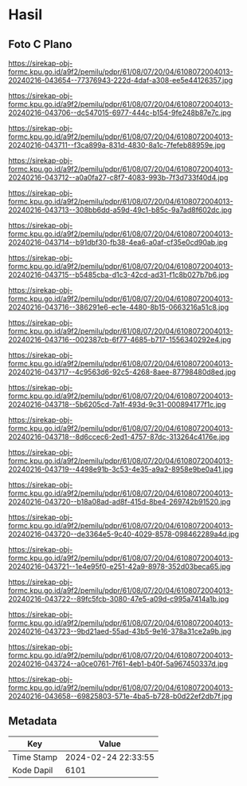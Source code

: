 # Hasil

## Foto C Plano

https://sirekap-obj-formc.kpu.go.id/a9f2/pemilu/pdpr/61/08/07/20/04/6108072004013-20240216-043654--77376943-222d-4daf-a308-ee5e44126357.jpg

https://sirekap-obj-formc.kpu.go.id/a9f2/pemilu/pdpr/61/08/07/20/04/6108072004013-20240216-043706--dc547015-6977-444c-b154-9fe248b87e7c.jpg

https://sirekap-obj-formc.kpu.go.id/a9f2/pemilu/pdpr/61/08/07/20/04/6108072004013-20240216-043711--f3ca899a-831d-4830-8a1c-7fefeb88959e.jpg

https://sirekap-obj-formc.kpu.go.id/a9f2/pemilu/pdpr/61/08/07/20/04/6108072004013-20240216-043712--a0a0fa27-c8f7-4083-993b-7f3d733f40d4.jpg

https://sirekap-obj-formc.kpu.go.id/a9f2/pemilu/pdpr/61/08/07/20/04/6108072004013-20240216-043713--308bb6dd-a59d-49c1-b85c-9a7ad8f602dc.jpg

https://sirekap-obj-formc.kpu.go.id/a9f2/pemilu/pdpr/61/08/07/20/04/6108072004013-20240216-043714--b91dbf30-fb38-4ea6-a0af-cf35e0cd90ab.jpg

https://sirekap-obj-formc.kpu.go.id/a9f2/pemilu/pdpr/61/08/07/20/04/6108072004013-20240216-043715--b5485cba-d1c3-42cd-ad31-f1c8b027b7b6.jpg

https://sirekap-obj-formc.kpu.go.id/a9f2/pemilu/pdpr/61/08/07/20/04/6108072004013-20240216-043716--386291e6-ec1e-4480-8b15-0663216a51c8.jpg

https://sirekap-obj-formc.kpu.go.id/a9f2/pemilu/pdpr/61/08/07/20/04/6108072004013-20240216-043716--002387cb-6f77-4685-b717-1556340292e4.jpg

https://sirekap-obj-formc.kpu.go.id/a9f2/pemilu/pdpr/61/08/07/20/04/6108072004013-20240216-043717--4c9563d6-92c5-4268-8aee-87798480d8ed.jpg

https://sirekap-obj-formc.kpu.go.id/a9f2/pemilu/pdpr/61/08/07/20/04/6108072004013-20240216-043718--5b6205cd-7a1f-493d-9c31-000894177f1c.jpg

https://sirekap-obj-formc.kpu.go.id/a9f2/pemilu/pdpr/61/08/07/20/04/6108072004013-20240216-043718--8d6ccec6-2ed1-4757-87dc-313264c4176e.jpg

https://sirekap-obj-formc.kpu.go.id/a9f2/pemilu/pdpr/61/08/07/20/04/6108072004013-20240216-043719--4498e91b-3c53-4e35-a9a2-8958e9be0a41.jpg

https://sirekap-obj-formc.kpu.go.id/a9f2/pemilu/pdpr/61/08/07/20/04/6108072004013-20240216-043720--b18a08ad-ad8f-415d-8be4-269742b91520.jpg

https://sirekap-obj-formc.kpu.go.id/a9f2/pemilu/pdpr/61/08/07/20/04/6108072004013-20240216-043720--de3364e5-9c40-4029-8578-098462289a4d.jpg

https://sirekap-obj-formc.kpu.go.id/a9f2/pemilu/pdpr/61/08/07/20/04/6108072004013-20240216-043721--1e4e95f0-e251-42a9-8978-352d03beca65.jpg

https://sirekap-obj-formc.kpu.go.id/a9f2/pemilu/pdpr/61/08/07/20/04/6108072004013-20240216-043722--89fc5fcb-3080-47e5-a09d-c995a7414a1b.jpg

https://sirekap-obj-formc.kpu.go.id/a9f2/pemilu/pdpr/61/08/07/20/04/6108072004013-20240216-043723--9bd21aed-55ad-43b5-9e16-378a31ce2a9b.jpg

https://sirekap-obj-formc.kpu.go.id/a9f2/pemilu/pdpr/61/08/07/20/04/6108072004013-20240216-043724--a0ce0761-7f61-4eb1-b40f-5a967450337d.jpg

https://sirekap-obj-formc.kpu.go.id/a9f2/pemilu/pdpr/61/08/07/20/04/6108072004013-20240216-043658--69825803-571e-4ba5-b728-b0d22ef2db7f.jpg


## Metadata

| Key        | Value               |
| ---------- | ------------------- |
| Time Stamp | 2024-02-24 22:33:55 |
| Kode Dapil | 6101                |



